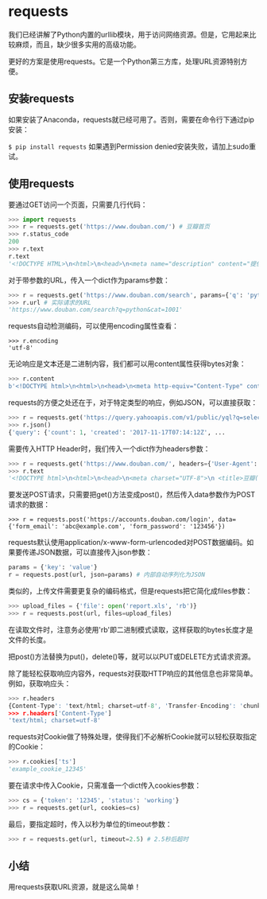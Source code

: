 # requests

我们已经讲解了Python内置的urllib模块，用于访问网络资源。但是，它用起来比较麻烦，而且，缺少很多实用的高级功能。

更好的方案是使用requests。它是一个Python第三方库，处理URL资源特别方便。

## 安装requests
如果安装了Anaconda，requests就已经可用了。否则，需要在命令行下通过pip安装：

`$ pip install requests`
如果遇到Permission denied安装失败，请加上sudo重试。

## 使用requests
要通过GET访问一个页面，只需要几行代码：
```python
>>> import requests
>>> r = requests.get('https://www.douban.com/') # 豆瓣首页
>>> r.status_code
200
>>> r.text
r.text
'<!DOCTYPE HTML>\n<html>\n<head>\n<meta name="description" content="提供图书、电影、音乐唱片的推荐、评论和...'
```
对于带参数的URL，传入一个dict作为params参数：
```python
>>> r = requests.get('https://www.douban.com/search', params={'q': 'python', 'cat': '1001'})
>>> r.url # 实际请求的URL
'https://www.douban.com/search?q=python&cat=1001'
```
requests自动检测编码，可以使用encoding属性查看：
```
>>> r.encoding
'utf-8'
```
无论响应是文本还是二进制内容，我们都可以用content属性获得bytes对象：
```python
>>> r.content
b'<!DOCTYPE html>\n<html>\n<head>\n<meta http-equiv="Content-Type" content="text/html; charset=utf-8">\n...'
```
requests的方便之处还在于，对于特定类型的响应，例如JSON，可以直接获取：
```python
>>> r = requests.get('https://query.yahooapis.com/v1/public/yql?q=select%20*%20from%20weather.forecast%20where%20woeid%20%3D%202151330&format=json')
>>> r.json()
{'query': {'count': 1, 'created': '2017-11-17T07:14:12Z', ...
```
需要传入HTTP Header时，我们传入一个dict作为headers参数：
```python
>>> r = requests.get('https://www.douban.com/', headers={'User-Agent': 'Mozilla/5.0 (iPhone; CPU iPhone OS 11_0 like Mac OS X) AppleWebKit'})
>>> r.text
'<!DOCTYPE html>\n<html>\n<head>\n<meta charset="UTF-8">\n <title>豆瓣(手机版)</title>...'
```
要发送POST请求，只需要把get()方法变成post()，然后传入data参数作为POST请求的数据：
```
>>> r = requests.post('https://accounts.douban.com/login', data={'form_email': 'abc@example.com', 'form_password': '123456'})
```
requests默认使用application/x-www-form-urlencoded对POST数据编码。如果要传递JSON数据，可以直接传入json参数：
```python
params = {'key': 'value'}
r = requests.post(url, json=params) # 内部自动序列化为JSON
```
类似的，上传文件需要更复杂的编码格式，但是requests把它简化成files参数：
```python
>>> upload_files = {'file': open('report.xls', 'rb')}
>>> r = requests.post(url, files=upload_files)
```
在读取文件时，注意务必使用'rb'即二进制模式读取，这样获取的bytes长度才是文件的长度。

把post()方法替换为put()，delete()等，就可以以PUT或DELETE方式请求资源。

除了能轻松获取响应内容外，requests对获取HTTP响应的其他信息也非常简单。例如，获取响应头：
```python
>>> r.headers
{Content-Type': 'text/html; charset=utf-8', 'Transfer-Encoding': 'chunked', 'Content-Encoding': 'gzip', ...}
>>> r.headers['Content-Type']
'text/html; charset=utf-8'
```
requests对Cookie做了特殊处理，使得我们不必解析Cookie就可以轻松获取指定的Cookie：
```python
>>> r.cookies['ts']
'example_cookie_12345'
```
要在请求中传入Cookie，只需准备一个dict传入cookies参数：
```python
>>> cs = {'token': '12345', 'status': 'working'}
>>> r = requests.get(url, cookies=cs)
```
最后，要指定超时，传入以秒为单位的timeout参数：
```python
>>> r = requests.get(url, timeout=2.5) # 2.5秒后超时
```

## 小结
用requests获取URL资源，就是这么简单！